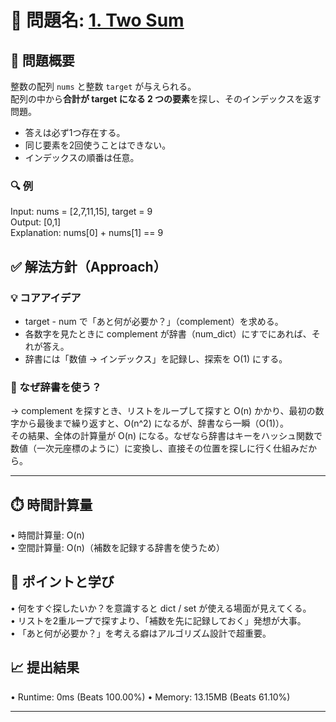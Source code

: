 # 🧩 問題名: [1. Two Sum](https://leetcode.com/problems/two-sum/)

## 📝 問題概要

整数の配列 `nums` と整数 `target` が与えられる。  
配列の中から**合計が target になる 2 つの要素**を探し、そのインデックスを返す問題。

- 答えは必ず1つ存在する。
- 同じ要素を2回使うことはできない。
- インデックスの順番は任意。

### 🔍 例
Input: nums = [2,7,11,15], target = 9  
Output: [0,1]  
Explanation: nums[0] + nums[1] == 9

## ✅ 解法方針（Approach）

### 💡 コアアイデア
- target - num で「あと何が必要か？」（complement）を求める。
- 各数字を見たときに complement が辞書（num_dict）にすでにあれば、それが答え。
- 辞書には「数値 → インデックス」を記録し、探索を O(1) にする。

### 🧠 なぜ辞書を使う？
→ complement を探すとき、リストをループして探すと O(n) かかり、最初の数字から最後まで繰り返すと、O(n^2) になるが、辞書なら一瞬（O(1)）。  
その結果、全体の計算量が O(n) になる。なぜなら辞書はキーをハッシュ関数で数値（一次元座標のように）に変換し、直接その位置を探しに行く仕組みだから。

---

## ⏱️ 時間計算量
 • 時間計算量: O(n)  
 • 空間計算量: O(n)（補数を記録する辞書を使うため）

## 🧠 ポイントと学び
 • 何をすぐ探したいか？を意識すると dict / set が使える場面が見えてくる。  
 • リストを2重ループで探すより、「補数を先に記録しておく」発想が大事。  
 • 「あと何が必要か？」を考える癖はアルゴリズム設計で超重要。

## 📈 提出結果
 • Runtime: 0ms (Beats 100.00%)
 • Memory: 13.15MB (Beats 61.10%)

---

